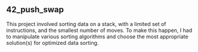 ## 42_push_swap
This project involved sorting data on a stack, with a limited set of instructions, and the smallest number of moves. To make this happen, I had to manipulate various sorting algorithms and choose the most appropriate solution(s) for optimized data sorting.
